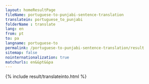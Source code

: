 ```yaml
---
layout: homeResultPage
fileName: portuguese-to-punjabi-sentence-translation
translatein: portuguese_to_punjabi
folderName : translate
lang: en
from: pt
to: pa
langname: portuguese-to
permalink: /portuguese-to-punjabi-sentence-translation/result
sitemap: false
nointernationalization: true
matchurls: en&&pt&&pa
---
```

{% include result/translateinto.html %}

<script src="/js/result/translation.js" data-foldername="{{page.folderName}}" data-lang="{{page.lang}}"></script>
